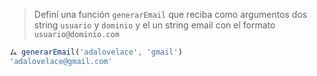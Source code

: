 > Definí una función `generarEmail` que reciba como argumentos dos string `usuario` y `dominio` y el un string email con el formato `usuario@dominio.com`
>
```javascript
ム generarEmail('adalovelace', 'gmail')
'adalovelace@gmail.com'
```